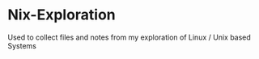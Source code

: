 # Nix-Exploration
Used to collect files and notes from my exploration of Linux / Unix based Systems
